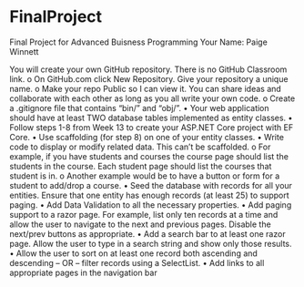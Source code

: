 # FinalProject
Final Project for Advanced Buisness Programming 
Your Name: 
Paige Winnett

You will create your own GitHub repository. There is no GitHub Classroom link.
o On GitHub.com click New Repository. Give your repository a unique name.
o Make your repo Public so I can view it. You can share ideas and collaborate with each
other as long as you all write your own code.
o Create a .gitignore file that contains “bin/” and “obj/”.
• Your web application should have at least TWO database tables implemented as entity classes.
• Follow steps 1-8 from Week 13 to create your ASP.NET Core project with EF Core.
• Use scaffolding (for step 8) on one of your entity classes.
• Write code to display or modify related data. This can’t be scaffolded.
o For example, if you have students and courses the course page should list the students
in the course. Each student page should list the courses that student is in.
o Another example would be to have a button or form for a student to add/drop a course.
• Seed the database with records for all your entities. Ensure that one entity has enough records
(at least 25) to support paging.
• Add Data Validation to all the necessary properties.
• Add paging support to a razor page. For example, list only ten records at a time and allow the
user to navigate to the next and previous pages. Disable the next/prev buttons as appropriate.
• Add a search bar to at least one razor page. Allow the user to type in a search string and show
only those results.
• Allow the user to sort on at least one record both ascending and descending – OR – filter
records using a SelectList.
• Add links to all appropriate pages in the navigation bar